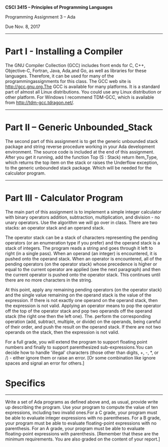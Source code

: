 **CSCI 3415 – Principles of Programming Languages**

Programming Assignment 3 – Ada

Due Nov. 8, 2017 

-----------------
# Part I - Installing a Compiler 

> 
The GNU Compiler Collection (GCC) includes front ends for C, C++, Objective-C, Fortran, Java, Ada,and Go, as well as libraries for these languages. Therefore, it can be used for many of the programmingassignments for this class. The GCC web site is http://gcc.gnu.org.The GCC is available for many platforms. It is a standard part of almost all Linux distributions. You could use any Linux distribution or other platform. For Windows I recommend TDM-GCC, which is available from http://tdm-gcc.tdragon.net/. 
>

-----------------

# Part II – Generic Unbounded_Stack 

The second part of this assignment is to get the generic unbounded stack package and string reverse procedure working in your Ada development environment. The source code is included at the end of this assignment. After you get it running, add the function Top (S : Stack) return Item_Type, which returns the top item on the stack or raises the Underflow exception, to the generic unbounded stack package. Which will be needed for the calculator program.

-----------------

# Part III - Calculator Program

The main part of this assignment is to implement a simple integer calculator with binary operators  addition, subtraction, multiplication, and division - no unary operators. Use the algorithm we will go over in class. There are two stacks: an operator stack and an operand stack. 

The operator stack can be a stack of characters representing the pending operators (or an enumeration type if you prefer) and the operand stack is a stack of integers. 
The program reads a string and goes through it left to right (in a single pass). When an operand (an integer) is encountered, it is pushed onto the operand stack.
When an operator is encountered, all of the pending operators (on the operator stack) whose precedence is higher or equal to the current operator are applied (see the next paragraph) and then the current operator is pushed onto the operator stack. This continues until there are no more characters in the string. 

At this point, apply any remaining pending operators (on the operator stack) and the single value remaining on the operand stack is the value of the expression. 
If there is not exactly one operand on the operand stack, then the expression is not valid. 
Applying an operator means to pop the operator off the top of the operator stack and pop two operands off the operand stack (the right one then the left one). The. perform the corresponding operation (add, subtract, multiple, or divide) on the operands, being careful of their order, and push the result on the operand stack. 
If there are not two operands on the stack, then the expression is not valid. 

For a full grade, you will extend the program to support floating point numbers and finally to support parenthesized sub-expressions.You can decide how to handle 'illegal' characters (those other than digits, +, -, *, or /) - either ignore them or raise an error. [Or some combination like ignore spaces and signal an error for others.]



# Specifics 

-----------------
Write a set of Ada programs as defined above and, as usual, provide write up describing the program.
Use your program to compute the value of ten expressions, including two invalid ones.For a C grade, your program must be able to evaluate integer expressions with no parentheses. For a B grade, your program must be able to evaluate floating-point expressions with no parenthesis. For an A grade, your program must be able to evaluate floating-point expressions with parenthesis. [Remember that these are the minimum requirements. You are also graded on the content of your report.]



